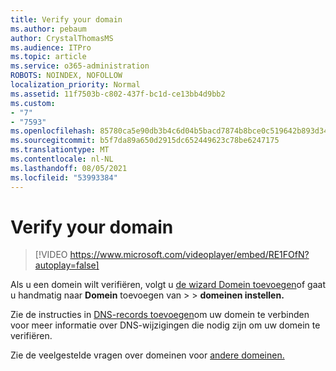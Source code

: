 ```yaml
---
title: Verify your domain
ms.author: pebaum
author: CrystalThomasMS
ms.audience: ITPro
ms.topic: article
ms.service: o365-administration
ROBOTS: NOINDEX, NOFOLLOW
localization_priority: Normal
ms.assetid: 11f7503b-c802-437f-bc1d-ce13bb4d9bb2
ms.custom:
- "7"
- "7593"
ms.openlocfilehash: 85780ca5e90db3b4c6d04b5bacd7874b8bce0c519642b893d34bc873dc689c83
ms.sourcegitcommit: b5f7da89a650d2915dc652449623c78be6247175
ms.translationtype: MT
ms.contentlocale: nl-NL
ms.lasthandoff: 08/05/2021
ms.locfileid: "53993384"
---
```

# <a name="verify-your-domain"></a>Verify your domain

> [!VIDEO https://www.microsoft.com/videoplayer/embed/RE1FOfN?autoplay=false]

Als u een domein wilt verifiëren, volgt u [de wizard Domein toevoegen](https://admin.microsoft.com/Adminportal#/Domains/Wizard)of gaat u handmatig naar **Domein** toevoegen van  >    >  **domeinen instellen.**

Zie de instructies in [DNS-records toevoegen](https://docs.microsoft.com/microsoft-365/admin/get-help-with-domains/create-dns-records-at-any-dns-hosting-provider)om uw domein te verbinden voor meer informatie over DNS-wijzigingen die nodig zijn om uw domein te verifiëren.

Zie de veelgestelde vragen over domeinen voor [andere domeinen.](https://docs.microsoft.com/microsoft-365/admin/setup/domains-faq)

